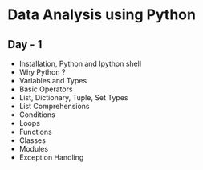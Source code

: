 # Data Analysis using Python

## Day - 1

* Installation, Python and Ipython shell
* Why Python ?
* Variables and Types
* Basic Operators
* List, Dictionary, Tuple, Set Types
* List Comprehensions
* Conditions
* Loops
* Functions
* Classes
* Modules
* Exception Handling
